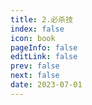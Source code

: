 ```yaml
---
title: 2.必杀技
index: false
icon: book
pageInfo: false
editLink: false
prev: false
next: false
date: 2023-07-01
---
```

